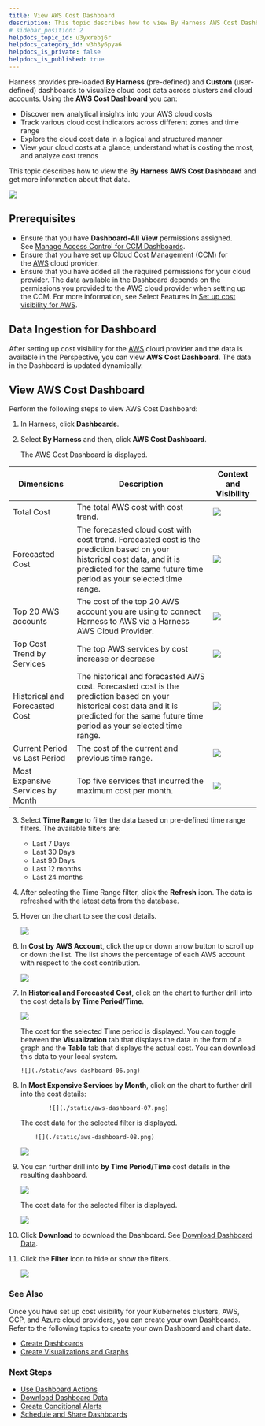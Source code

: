 ```yaml
---
title: View AWS Cost Dashboard
description: This topic describes how to view By Harness AWS Cost Dashboard and get more information about that data.
# sidebar_position: 2
helpdocs_topic_id: u3yxrebj6r
helpdocs_category_id: v3h3y6pya6
helpdocs_is_private: false
helpdocs_is_published: true
---
```



Harness provides pre-loaded **By Harness** (pre-defined) and **Custom** (user-defined) dashboards to visualize cloud cost data across clusters and cloud accounts. Using the **AWS Cost Dashboard** you can:

* Discover new analytical insights into your AWS cloud costs
* Track various cloud cost indicators across different zones and time range
* Explore the cloud cost data in a logical and structured manner
* View your cloud costs at a glance, understand what is costing the most, and analyze cost trends
  
This topic describes how to view the **By Harness AWS Cost Dashboard** and get more information about that data.

  ![](./static/aws-dashboard-00.png)

## Prerequisites

* Ensure that you have **Dashboard-All View** permissions assigned. See [Manage Access Control for CCM Dashboards](../access-control/manage-access-control-for-ccm-dashboards.md).
* Ensure that you have set up Cloud Cost Management (CCM) for the [AWS](../../../1-onboard-with-cloud-cost-management/set-up-cloud-cost-management/set-up-cost-visibility-for-aws.md) cloud provider.
* Ensure that you have added all the required permissions for your cloud provider. The data available in the Dashboard depends on the permissions you provided to the AWS cloud provider when setting up the CCM. For more information, see Select Features in [Set up cost visibility for AWS](../../../1-onboard-with-cloud-cost-management/set-up-cloud-cost-management/set-up-cost-visibility-for-aws.md).

## Data Ingestion for Dashboard

After setting up cost visibility for the [AWS](../../../1-onboard-with-cloud-cost-management/set-up-cloud-cost-management/set-up-cost-visibility-for-aws.md) cloud provider and the data is available in the Perspective, you can view **AWS Cost Dashboard**. The data in the Dashboard is updated dynamically.

## View AWS Cost Dashboard

Perform the following steps to view AWS Cost Dashboard:

1. In Harness, click **Dashboards**.
2. Select **By Harness** and then, click **AWS Cost Dashboard**.
      
  
    The AWS Cost Dashboard is displayed.
  
| **Dimensions** | **Description** | **Context and Visibility** |
|---|---|---|
| Total Cost | The total AWS cost with cost trend. | ![](./static/aws-dashboard-14.png) |
| Forecasted Cost  |The forecasted cloud cost with cost trend. Forecasted cost is the prediction based on your historical cost data, and it is predicted for the same future time period as your selected time range.   | ![](./static/aws-dashboard-15.png)  |   
| Top 20 AWS accounts | The cost of the top 20 AWS account you are using to connect Harness to AWS via a Harness AWS Cloud Provider. | ![](./static/aws-dashboard-03.png) |
| Top Cost Trend by Services | The top AWS services by cost increase or decrease | ![](./static/aws-dashboard-17.png) |
| Historical and Forecasted Cost | The historical and forecasted AWS cost. Forecasted cost is the prediction based on your historical cost data and it is predicted for the same future time period as your selected time range. | ![](./static/aws-dashboard-16.png) |
| Current Period vs Last Period | The cost of the current and previous time range. | ![](./static/aws-dashboard-18.png) |
| Most Expensive Services by Month | Top five services that incurred the maximum cost per month. | ![](./static/aws-dashboard-19.png) |

3. Select **Time Range** to filter the data based on pre-defined time range filters. The available filters are:
	* Last 7 Days
	* Last 30 Days
	* Last 90 Days
	* Last 12 months
	* Last 24 months
4. After selecting the Time Range filter, click the **Refresh** icon. The data is refreshed with the latest data from the database.
   
5. Hover on the chart to see the cost details.
   
     ![](./static/aws-dashboard-03.png)
6. In **Cost by AWS** **Account**, click the up or down arrow button to scroll up or down the list. The list shows the percentage of each AWS account with respect to the cost contribution.
   
     ![](./static/aws-dashboard-04.png)
7. In **Historical and Forecasted Cost**, click on the chart to further drill into the cost details **by Time Period/Time**.
   
     ![](./static/aws-dashboard-05.png)
	 
	 The cost for the selected Time period is displayed. You can toggle between the **Visualization** tab that displays the data in the form of a graph and the **Table** tab that displays the actual cost. You can download this data to your local system.
	 
	   ![](./static/aws-dashboard-06.png)
8. In **Most Expensive Services by Month**, click on the chart to further drill into the cost details:
  
	
	  	  	   ![](./static/aws-dashboard-07.png)

	The cost data for the selected filter is displayed.

	  	   ![](./static/aws-dashboard-08.png)

		
	![](./static/aws-dashboard-09.png)

	  

9.  You can further drill into **by Time Period/Time** cost details in the resulting dashboard.
    
	  ![](./static/aws-dashboard-11.png)
	
	  The cost data for the selected filter is displayed.

    ![](./static/aws-dashboard-12.png)


10. Click **Download** to download the Dashboard. See [Download Dashboard Data](../../../../platform/18_Dashboards/download-dashboard-data.md).
11. Click the **Filter** icon to hide or show the filters.
    
	  ![](./static/aws-dashboard-13.png)

### See Also

Once you have set up cost visibility for your Kubernetes clusters, AWS, GCP, and Azure cloud providers, you can create your own Dashboards. Refer to the following topics to create your own Dashboard and chart data.

* [Create Dashboards](../../../../platform/18_Dashboards/create-dashboards.md)
* [Create Visualizations and Graphs](../../../../platform/18_Dashboards/create-visualizations-and-graphs.md)

### Next Steps

* [Use Dashboard Actions](../../../../platform/18_Dashboards/use-dashboard-actions.md)
* [Download Dashboard Data](../../../../platform/18_Dashboards/download-dashboard-data.md)
* [Create Conditional Alerts](../../../../platform/18_Dashboards/create-conditional-alerts.md)
* [Schedule and Share Dashboards](../../../../platform/18_Dashboards/share-dashboards.md)


